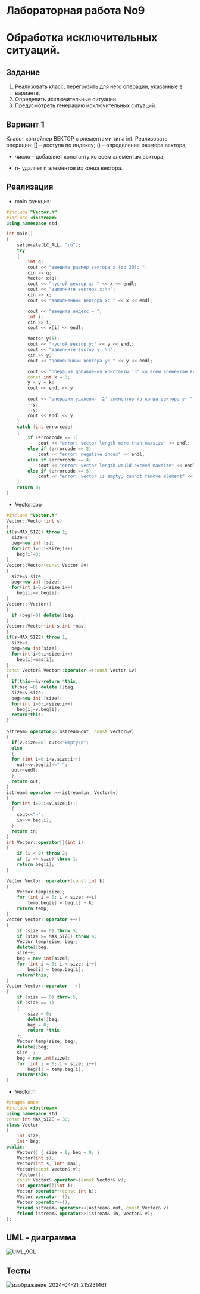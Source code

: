 # Лабораторная работа  No9 
# Обработка исключительных ситуаций. 

## Задание
1.  Реализовать класс, перегрузить для него операции, указанные в варианте. 
2.  Определить исключительные ситуации.  
3.  Предусмотреть генерацию исключительных ситуаций.
## Вариант 1
Класс- контейнер ВЕКТОР с элементами типа int. 
Реализовать операции: 
[] – доступа по индексу; 
() – определение размера вектора; 
+ число – добавляет константу ко всем элементам вектора; 
- n- удаляет n элементов из конца вектора.
## Реализация 
- main функция:
```cpp
#include "Vector.h"
#include <iostream>
using namespace std;

int main()
{
    setlocale(LC_ALL, "ru");
    try
    {
        int q;
        cout << "введите размер вектора x (до 30): ";
        cin >> q;
        Vector x(q);
        cout << "пустой вектор x: " << x << endl;
        cout << "заполните вектора x:\n";
        cin >> x;
        cout << "заполненный вектора x: " << x << endl;

        cout << "введите индекс = ";
        int i;
        cin >> i;
        cout << x[i] << endl;

        Vector y(5);
        cout << "пустой вектор y:" << y << endl;
        cout << "заполните вектор y: \n";
        cin >> y;
        cout << "заполненный вектора y: " << y << endl;

        cout << "операция добавления константы '3' ко всем элементам вектора y : ";
        const int k = 3;
        y = y + k;
        cout << endl << y;

        cout << "операция удаления '2' элементов из конца вектора y: ";
        --y;
        --y;
        cout << endl << y;
    }
    catch (int errorcode)
    {
        if (errorcode == 1)
            cout << "error: vector length more than maxsize" << endl;
        else if (errorcode == 2)
            cout << "error: negative index" << endl;
        else if (errorcode == 4)
            cout << "error: vector length would exceed maxsize" << endl;
        else if (errorcode == 5)
            cout << "error: vector is empty, cannot remove element" << endl;
    }
    return 0;
}
```
- Vector.cpp
```cpp
#include "Vector.h"
Vector::Vector(int s) 
{ 
if(s>MAX_SIZE) throw 1; 
  size=s; 
  beg=new int [s]; 
  for(int i=0;i<size;i++) 
    beg[i]=0; 
} 
Vector::Vector(const Vector &v) 
{ 
  size=v.size; 
  beg=new int [size]; 
  for(int i=0;i<size;i++) 
    beg[i]=v.beg[i]; 
} 
Vector::~Vector() 
{ 
  if (beg!=0) delete[]beg; 
} 
Vector::Vector(int s,int *mas) 
{ 
if(s>MAX_SIZE) throw 1; 
  size=s; 
  beg=new int[size]; 
  for(int i=0;i<size;i++) 
    beg[i]=mas[i]; 
} 
const Vector& Vector::operator =(const Vector &v) 
{ 
  if(this==&v)return *this; 
  if(beg!=0) delete []beg; 
  size=v.size; 
  beg=new int [size]; 
  for(int i=0;i<size;i++) 
    beg[i]=v.beg[i]; 
  return*this; 
} 
 
ostream& operator<<(ostream&out, const Vector&v) 
{ 
  if(v.size==0) out<<"Empty\n"; 
  else 
  { 
  for (int i=0;i<v.size;i++) 
    out<<v.beg[i]<<" "; 
  out<<endl; 
  } 
  return out; 
} 
istream& operator >>(istream&in, Vector&v) 
{ 
  for(int i=0;i<v.size;i++) 
  { 
    cout<<">"; 
    in>>v.beg[i]; 
  } 
  return in; 
} 
int Vector::operator[](int i)
{
    if (i < 0) throw 2;
    if (i >= size) throw 1;
    return beg[i];
}

Vector Vector::operator+(const int k)
{
	Vector temp(size);
	for (int i = 0; i < size; ++i)
		temp.beg[i] = beg[i] + k;
	return temp;
}
Vector Vector::operator ++()
{
	if (size == 0) throw 5;
	if (size >= MAX_SIZE) throw 4;
	Vector temp(size, beg);
	delete[]beg;
	size++;
	beg = new int[size];
	for (int i = 0; i < size; i++)
		beg[i] = temp.beg[i];
	return*this;
}
Vector Vector::operator --()
{
	if (size == 0) throw 5;
	if (size == 1)
	{
		size = 0;
		delete[]beg;
		beg = 0;
		return *this;
	};
	Vector temp(size, beg);
	delete[]beg;
	size--;
	beg = new int[size];
	for (int i = 0; i < size; i++)
		beg[i] = temp.beg[i];
	return*this;
}
```
- Vector.h
```cpp
#pragma once 
#include <iostream> 
using namespace std;
const int MAX_SIZE = 30; 
class Vector
{
	int size; 
	int* beg; 
public:
	Vector() { size = 0; beg = 0; } 
	Vector(int s);
	Vector(int s, int* mas);
	Vector(const Vector& v);
	~Vector(); 
	const Vector& operator=(const Vector& v);
	int operator[](int i);
	Vector operator+(const int k);
	Vector operator--();
	Vector operator++();
	friend ostream& operator<<(ostream& out, const Vector& v);
	friend istream& operator>>(istream& in, Vector& v);
};
```

## UML - диаграмма
![UML_9CL](https://github.com/Aleksandr912/Labs_PSTU_2023/assets/154664349/791ab8f0-f7e8-4747-9c0f-62c93dfa1cf0)

## Тесты
![изображение_2024-04-21_215231461](https://github.com/Aleksandr912/Labs_PSTU_2023/assets/154664349/558fcb9d-09c2-4cb0-a9a6-e4c033fd91ba)

